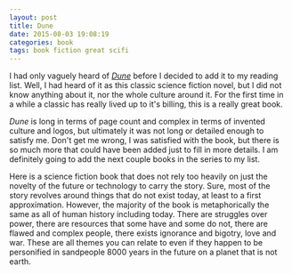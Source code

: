 ```yaml
--- 
layout: post
title: Dune
date: 2015-08-03 19:08:19
categories: book
tags: book fiction great scifi
---
```


I had only vaguely heard of [*Dune*][dune-amazon]
before I decided to add it to my reading list. Well,
I had heard of it as this classic science fiction
novel, but I did not know anything about it, nor
the whole culture around it. For the first time in
a while a classic has really lived up to it's billing,
this is a really great book.

*Dune* is long in terms of page count and complex
in terms of invented culture and logos, but ultimately
it was not long or detailed enough to satisfy me. Don't get
me wrong, I was satisfied with the book, but there is
so much more that could have been added just to fill
in more details. I am definitely going to add the next
couple books in the series to my list.

Here is a science fiction book that does not rely too
heavily on just the novelty of the future or technology
to carry the story. Sure, most of the story revolves around
things that do not exist today, at least to a first
approximation. However, the majority of the book is metaphorically
the same as all of human history including today. There are
struggles over power, there are resources that some have
and some do not, there are flawed and complex people, there
exists ignorance and bigotry, love and war. These are all
themes you can relate to even if they happen to be personified
in sandpeople 8000 years in the future on a planet that is
not earth.

[dune-amazon]:      http://amzn.com/B00B7NPRY8

